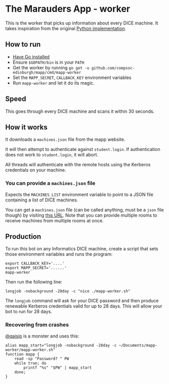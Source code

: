 # The Marauders App - worker

This is the worker that picks up information about every DICE machine. It takes inspiration from the original [Python implementation](https://github.com/compsoc-edinburgh/mapp-worker-py).

## How to run
- [Have Go installed](https://golang.org/doc/install)
- Ensure `$GOPATH/bin` is in your `PATH`
- Get the worker by running `go get -u github.com/compsoc-edinburgh/mapp/cmd/mapp-worker`
- Set the `MAPP_SECRET`, `CALLBACK_KEY` environment variables
- Run `mapp-worker` and let it do its magic.

## Speed
This goes through every DICE machine and scans it within 30 seconds.

## How it works

It downloads a `machines.json` file from the mapp website.

It will then attempt to authenticate against `student.login`.
If authentication does not work to `student.login`, it will abort.

All threads will authenticate with the remote hosts using the
Kerberos credentials on your machine.

### You can provide a `machines.json` file

Expects the `MACHINES_LIST` environment variable
to point to a JSON file containing a list of DICE machines.

You can get a `machines.json` file (can be called anything,
must be a `json` file though) by visiting
[this URL](https://mapp.betterinformatics.com/rooms/6.06,5.05).
Note that you can provide multiple rooms to receive machines
from multiple rooms at once.

## Production

To run this bot on any Informatics DICE machine, create a script that sets those environment variables and runs the program:

```
export CALLBACK_KEY='....'
export MAPP_SECRET='......'
mapp-worker
```

Then run the following line:

```
longjob -nobackground -28day -c "nice ./mapp-worker.sh"
```

The `longjob` command will ask for your DICE password and then
produce renewable Kerberos credentials valid for up to 28 days.
This will allow your bot to run for 28 days.

### Recovering from crashes

[@qaisjp](https://github.com/qaisjp) is a monster and uses this:

```
alias mapp_start="longjob -nobackground -28day -c ~/Documents/mapp-worker/mapp-worker.sh"
function mapp {
    read -sp "Password? " PW
    while true; do
        printf "%s" "$PW" | mapp_start
    done;
}
```
